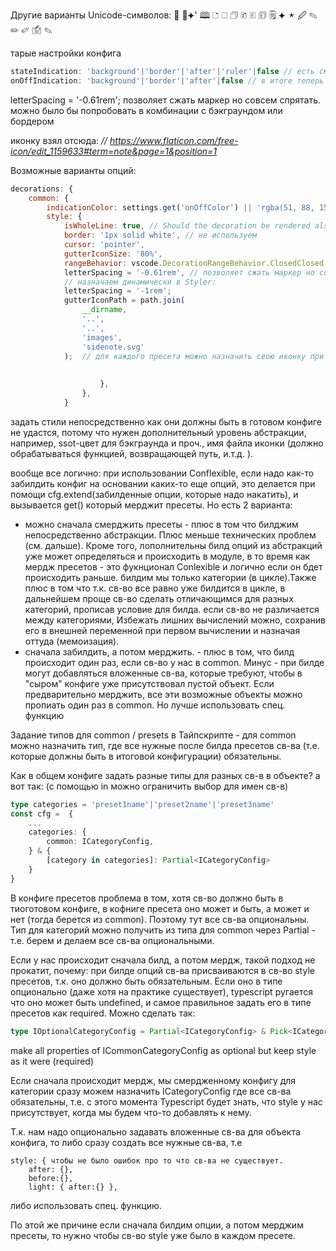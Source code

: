 Другие варианты Unicode-символов:
📖
💬⯌'
 🕮  🗅 🗆 🗇 🗈 🗉 🗊 🗒 ⯌ 🟉 🖉 ✎ ✏ ✐  🖆 ✎



тарые настройки конфига

```js
stateIndication: 'background'|'border'|'after'|'ruler'|false // есть смысл только в after и , ruler можно прописать по умолчанию background и border не стоит
onOffIndication: 'background'|'border'|'after'|false // в итоге теперь after (ну и gutter icon)
```

letterSpacing = '-0.61rem'; позволяет сжать маркер но совсем спрятать. можно было бы попробовать в комбинации с бэкграундом или бордером

иконку взял отсюда: *// https://www.flaticon.com/free-icon/edit_1159633#term=note&page=1&position=1*

Возможные варианты опций:

```js
decorations: {
    common: {
        indicationColor: settings.get('onOffColor') || 'rgba(51, 88, 153, 1)',
        style: {
            isWholeLine: true, // Should the decoration be rendered also on the whitespace after the line text - нам это не надо, иначе суффикс не добавишь, он тоже сожмется
            border: '1px solid white', // не используем
            cursor: 'pointer',
            gutterIconSize: '80%',
            rangeBehavior: vscode.DecorationRangeBehavior.ClosedClosed,
            letterSpacing = '-0.61rem', // позволяет сжать маркер но совсем спрятать. можно было бы попробовать в комбинации с бэкграундом или 
            // назначаем динамически в Styler:    
            letterSpacing = '-1rem';   
            gutterIconPath = path.join(
                __dirname,
                '..',
                '..',
                'images',
                'sidenote.svg'
            );  // для каждого пресета можно назначить свою иконку при помощи этого св-ва, чтобы отличались   
                        
                        
					},
				},
			}	
```



задать стили непосредственно как они должны быть в готовом конфиге не  удастся, потому что нужен дополнительный уровень абстракции, например,  ssot-цвет для бэкграунда и проч., имя файла иконки (должно обрабатываться  функцией, возвращающей путь, и.т.д. ).



вообще все логично: при использовании Conflexible, если надо как-то забилдить конфиг на основании каких-то еще опций, это делается при помощи cfg.extend(забилденные опции, которые надо накатить), и вызывается get() который мерджит пресеты. Но есть 2 варианта: 

- можно сначала смерджить пресеты - плюс в том что билджим непосредственно абстракции. Плюс меньше технических проблем (см. дальше). Кроме того, лополнительны билд опций из абстракций уже может определяться и  происходить в модуле, в то время как мердж пресетов - это фукнционал Conlexible и логично если он бдет происходить раньше. билдим мы только категории (в цикле).Также плюс в том  что т.к. св-во все равно уже билдится в цикле, в дальнейшем проще св-во сделать отличающимся для разных категорий, прописав условие для билда. если св-во не различается между категориями, Избежать лишних вычислений можно, сохранив его в внешней переменной при первом вычислении и назначая оттуда (мемоизация).
- сначала забилдить, а потом мерджить. - плюс в том, что билд происходит один раз, если св-во у нас в common. Минус - при билде могут добавляться вложенные св-ва, которые требуют, чтобы в "сыром" конфиге уже присутствовал пустой объект. Если предварительно мерджить, все эти возможные объекты можно пропиать один раз в common. Но лучше использовать спец. функцию

Задание типов для common / presets в Тайпскрипте - для common можно назначить тип, где все нужные после билда  пресетов св-ва (т.е. которые должны быть в итоговой конфигурации) обязательны.

Как в общем конфиге задать разные типы для разных св-в в объекте? а вот так: (с помощью in можно ограничить выбор для имен св-в)

```typescript
type categories = 'preset1name'|'preset2name'|'preset3name'
const cfg =  {
	...
    categories: {
        common: ICategoryConfig,
    } & {
        [category in categories]: Partial<ICategoryConfig>
    }
}        
```

В конфиге пресетов проблема в том, хотя св-во должно быть в тиоготовом конфиге, в кофниге пресета оно может и быть, а может и нет (тогда берется из common). Поэтому тут все св-ва опциональны. Тип для категорий можно получить из типа для common через Partial<ICategoryConfig> - т.е. берем и делаем все св-ва опциональными. 

Если у нас происходит сначала билд, а потом мердж, такой подход не прокатит,  почему: при билде опций св-ва присваиваются в св-во style пресетов, т.к. оно должно быть обязательным. Если оно в типе опционально (даже хотя на практике существует), typescript ругается что оно может быть undefined, и самое правильное задать его в типе пресетов как required. Можно сделать так:

```typescript
type IOptionalCategoryConfig = Partial<ICategoryConfig> & Pick<ICategoryConfig, 'style'>
```

make all properties of ICommonCategoryConfig as optional but keep style as it were (required)







Если сначала происходит мердж, мы смердженному конфигу для категории сразу можем назначить ICategoryConfig где все св-ва обязательны, т.е. с этого момента Typescript будет знать, что style у нас присутствует, когда мы будем что-то добавлять к нему.



Т.к. нам надо опционально задавать вложенные св-ва для объекта конфига, то либо сразу создать все нужные св-ва, т.е

```
style: { чтобы не было ошибок про то что св-ва не существует.
    after: {},
    before:{},
    light: { after:{} },
```

 либо использовать спец. функцию.

По этой же причине если сначала билдим опции, а потом мерджим пресеты, то нужно чтобы св-во style уже было в каждом пресете.